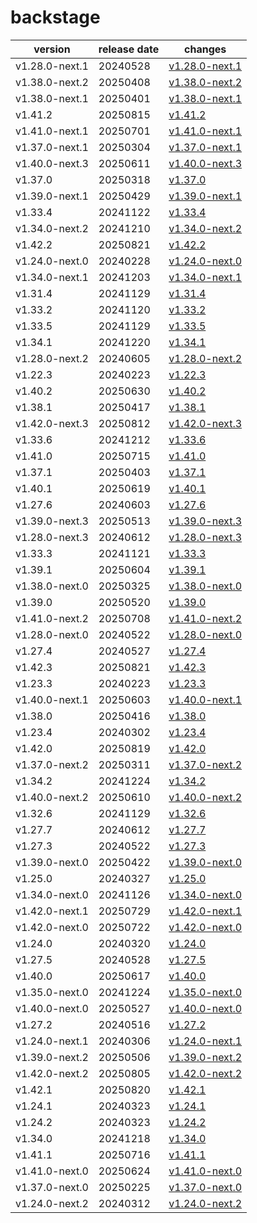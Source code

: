 # backstage	


|version|release date|changes|
|---|---|---|
|v1.28.0-next.1|20240528|[v1.28.0-next.1](./v1.28.0-next.1-20240528.md)|
|v1.38.0-next.2|20250408|[v1.38.0-next.2](./v1.38.0-next.2-20250408.md)|
|v1.38.0-next.1|20250401|[v1.38.0-next.1](./v1.38.0-next.1-20250401.md)|
|v1.41.2|20250815|[v1.41.2](./v1.41.2-20250815.md)|
|v1.41.0-next.1|20250701|[v1.41.0-next.1](./v1.41.0-next.1-20250701.md)|
|v1.37.0-next.1|20250304|[v1.37.0-next.1](./v1.37.0-next.1-20250304.md)|
|v1.40.0-next.3|20250611|[v1.40.0-next.3](./v1.40.0-next.3-20250611.md)|
|v1.37.0|20250318|[v1.37.0](./v1.37.0-20250318.md)|
|v1.39.0-next.1|20250429|[v1.39.0-next.1](./v1.39.0-next.1-20250429.md)|
|v1.33.4|20241122|[v1.33.4](./v1.33.4-20241122.md)|
|v1.34.0-next.2|20241210|[v1.34.0-next.2](./v1.34.0-next.2-20241210.md)|
|v1.42.2|20250821|[v1.42.2](./v1.42.2-20250821.md)|
|v1.24.0-next.0|20240228|[v1.24.0-next.0](./v1.24.0-next.0-20240228.md)|
|v1.34.0-next.1|20241203|[v1.34.0-next.1](./v1.34.0-next.1-20241203.md)|
|v1.31.4|20241129|[v1.31.4](./v1.31.4-20241129.md)|
|v1.33.2|20241120|[v1.33.2](./v1.33.2-20241120.md)|
|v1.33.5|20241129|[v1.33.5](./v1.33.5-20241129.md)|
|v1.34.1|20241220|[v1.34.1](./v1.34.1-20241220.md)|
|v1.28.0-next.2|20240605|[v1.28.0-next.2](./v1.28.0-next.2-20240605.md)|
|v1.22.3|20240223|[v1.22.3](./v1.22.3-20240223.md)|
|v1.40.2|20250630|[v1.40.2](./v1.40.2-20250630.md)|
|v1.38.1|20250417|[v1.38.1](./v1.38.1-20250417.md)|
|v1.42.0-next.3|20250812|[v1.42.0-next.3](./v1.42.0-next.3-20250812.md)|
|v1.33.6|20241212|[v1.33.6](./v1.33.6-20241212.md)|
|v1.41.0|20250715|[v1.41.0](./v1.41.0-20250715.md)|
|v1.37.1|20250403|[v1.37.1](./v1.37.1-20250403.md)|
|v1.40.1|20250619|[v1.40.1](./v1.40.1-20250619.md)|
|v1.27.6|20240603|[v1.27.6](./v1.27.6-20240603.md)|
|v1.39.0-next.3|20250513|[v1.39.0-next.3](./v1.39.0-next.3-20250513.md)|
|v1.28.0-next.3|20240612|[v1.28.0-next.3](./v1.28.0-next.3-20240612.md)|
|v1.33.3|20241121|[v1.33.3](./v1.33.3-20241121.md)|
|v1.39.1|20250604|[v1.39.1](./v1.39.1-20250604.md)|
|v1.38.0-next.0|20250325|[v1.38.0-next.0](./v1.38.0-next.0-20250325.md)|
|v1.39.0|20250520|[v1.39.0](./v1.39.0-20250520.md)|
|v1.41.0-next.2|20250708|[v1.41.0-next.2](./v1.41.0-next.2-20250708.md)|
|v1.28.0-next.0|20240522|[v1.28.0-next.0](./v1.28.0-next.0-20240522.md)|
|v1.27.4|20240527|[v1.27.4](./v1.27.4-20240527.md)|
|v1.42.3|20250821|[v1.42.3](./v1.42.3-20250821.md)|
|v1.23.3|20240223|[v1.23.3](./v1.23.3-20240223.md)|
|v1.40.0-next.1|20250603|[v1.40.0-next.1](./v1.40.0-next.1-20250603.md)|
|v1.38.0|20250416|[v1.38.0](./v1.38.0-20250416.md)|
|v1.23.4|20240302|[v1.23.4](./v1.23.4-20240302.md)|
|v1.42.0|20250819|[v1.42.0](./v1.42.0-20250819.md)|
|v1.37.0-next.2|20250311|[v1.37.0-next.2](./v1.37.0-next.2-20250311.md)|
|v1.34.2|20241224|[v1.34.2](./v1.34.2-20241224.md)|
|v1.40.0-next.2|20250610|[v1.40.0-next.2](./v1.40.0-next.2-20250610.md)|
|v1.32.6|20241129|[v1.32.6](./v1.32.6-20241129.md)|
|v1.27.7|20240612|[v1.27.7](./v1.27.7-20240612.md)|
|v1.27.3|20240522|[v1.27.3](./v1.27.3-20240522.md)|
|v1.39.0-next.0|20250422|[v1.39.0-next.0](./v1.39.0-next.0-20250422.md)|
|v1.25.0|20240327|[v1.25.0](./v1.25.0-20240327.md)|
|v1.34.0-next.0|20241126|[v1.34.0-next.0](./v1.34.0-next.0-20241126.md)|
|v1.42.0-next.1|20250729|[v1.42.0-next.1](./v1.42.0-next.1-20250729.md)|
|v1.42.0-next.0|20250722|[v1.42.0-next.0](./v1.42.0-next.0-20250722.md)|
|v1.24.0|20240320|[v1.24.0](./v1.24.0-20240320.md)|
|v1.27.5|20240528|[v1.27.5](./v1.27.5-20240528.md)|
|v1.40.0|20250617|[v1.40.0](./v1.40.0-20250617.md)|
|v1.35.0-next.0|20241224|[v1.35.0-next.0](./v1.35.0-next.0-20241224.md)|
|v1.40.0-next.0|20250527|[v1.40.0-next.0](./v1.40.0-next.0-20250527.md)|
|v1.27.2|20240516|[v1.27.2](./v1.27.2-20240516.md)|
|v1.24.0-next.1|20240306|[v1.24.0-next.1](./v1.24.0-next.1-20240306.md)|
|v1.39.0-next.2|20250506|[v1.39.0-next.2](./v1.39.0-next.2-20250506.md)|
|v1.42.0-next.2|20250805|[v1.42.0-next.2](./v1.42.0-next.2-20250805.md)|
|v1.42.1|20250820|[v1.42.1](./v1.42.1-20250820.md)|
|v1.24.1|20240323|[v1.24.1](./v1.24.1-20240323.md)|
|v1.24.2|20240323|[v1.24.2](./v1.24.2-20240323.md)|
|v1.34.0|20241218|[v1.34.0](./v1.34.0-20241218.md)|
|v1.41.1|20250716|[v1.41.1](./v1.41.1-20250716.md)|
|v1.41.0-next.0|20250624|[v1.41.0-next.0](./v1.41.0-next.0-20250624.md)|
|v1.37.0-next.0|20250225|[v1.37.0-next.0](./v1.37.0-next.0-20250225.md)|
|v1.24.0-next.2|20240312|[v1.24.0-next.2](./v1.24.0-next.2-20240312.md)|
